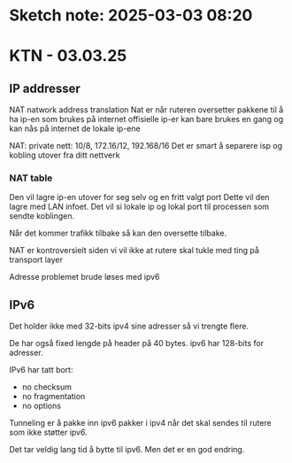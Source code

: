 # Sketch note: 2025-03-03 08:20

# KTN - 03.03.25

## IP addresser

NAT natwork address translation
Nat er når ruteren oversetter pakkene til å ha ip-en som brukes på internet
offisielle ip-er kan bare brukes en gang og kan nås på internet
de lokale ip-ene 


NAT: 
private nett: 10/8, 172.16/12, 192.168/16
Det er smart å separere isp og kobling utover fra ditt nettverk

### NAT table
Den vil lagre ip-en utover for seg selv og en fritt valgt port 
Dette vil den lagre med LAN infoet. Det vil si lokale ip og lokal port til processen som sendte koblingen. 

Når det kommer trafikk tilbake så kan den oversette tilbake. 

NAT er kontroversielt siden vi vil ikke at rutere skal tukle med ting på transport layer

Adresse problemet brude løses med ipv6


## IPv6

Det holder ikke med 32-bits ipv4 sine adresser så vi trengte flere.

De har også fixed lengde på header på 40 bytes.
ipv6 har 128-bits for adresser. 

IPv6 har tatt bort:
- no checksum
- no fragmentation
- no options

Tunneling er å pakke inn ipv6 pakker i ipv4 når det skal sendes til rutere som ikke støtter ipv6.

Det tar veldig lang tid å bytte til ipv6. Men det er en god endring. 